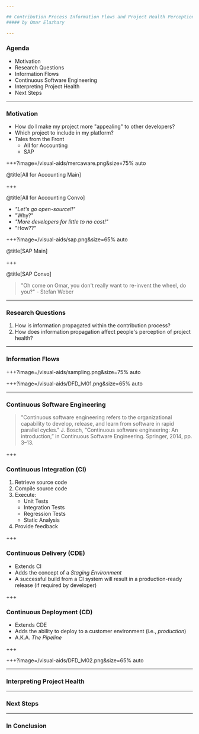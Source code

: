 ```yaml
---

## Contribution Process Information Flows and Project Health Perception
##### by Omar Elazhary

---
```


### Agenda
- Motivation
- Research Questions
- Information Flows
- Continuous Software Engineering
- Interpreting Project Health
- Next Steps

---

### Motivation
- How do I make my project more "appealing" to other developers?
- Which project to include in my platform?
- Tales from the Front
    * All for Accounting
    * SAP

+++?image=/visual-aids/mercaware.png&size=75% auto

@title[All for Accounting Main]

+++

@title[All for Accounting Convo]

- _"Let's go open-source!!"_
- "Why?"
- _"More developers for little to no cost!"_
- "How??"

+++?image=/visual-aids/sap.png&size=65% auto

@title[SAP Main]

+++

@title[SAP Convo]

> "Oh come on Omar, you don't really want to re-invent the wheel, do you?" - Stefan Weber

---

### Research Questions

1. How is information propagated within the contribution process?
2. How does information propagation affect people's perception of project health?

---

### Information Flows

+++?image=/visual-aids/sampling.png&size=75% auto

+++?image=/visual-aids/DFD_lvl01.png&size=65% auto

---

### Continuous Software Engineering

> "Continuous software engineering refers to the organizational capability to develop, release, and learn from software in rapid parallel cycles."
J. Bosch, “Continuous software engineering: An introduction,” in Continuous Software Engineering. Springer, 2014, pp. 3–13.

+++

### Continuous Integration (CI)

1. Retrieve source code
2. Compile source code
3. Execute:
    - Unit Tests
    - Integration Tests
    - Regression Tests
    - Static Analysis
4. Provide feedback

+++

### Continuous Delivery (CDE)

- Extends CI
- Adds the concept of a _Staging Environment_
- A successful build from a CI system will result in a production-ready release (if required by developer)

+++

### Continuous Deployment (CD)

- Extends CDE
- Adds the ability to deploy to a customer environment (i.e., _production_)
- A.K.A. _The Pipeline_

+++

+++?image=/visual-aids/DFD_lvl02.png&size=65% auto

---

### Interpreting Project Health

---

### Next Steps

---

### In Conclusion

